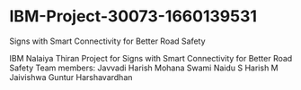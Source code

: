 # IBM-Project-30073-1660139531
Signs with Smart Connectivity for Better Road Safety

IBM Nalaiya Thiran Project for Signs with Smart Connectivity for Better Road Safety
Team members:
Javvadi Harish Mohana Swami Naidu
S Harish
M Jaivishwa
Guntur Harshavardhan
